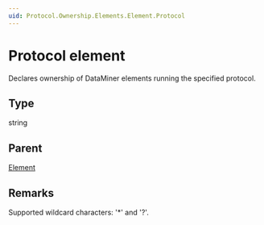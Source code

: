 ```yaml
---
uid: Protocol.Ownership.Elements.Element.Protocol
---
```


# Protocol element

Declares ownership of DataMiner elements running the specified protocol.

## Type

string

## Parent

[Element](xref:Protocol.Ownership.Elements.Element)

## Remarks

Supported wildcard characters: '*' and '?'.
